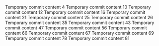 Temporary commit content 4
Temporary commit content 10
Temporary commit content 12
Temporary commit content 16
Temporary commit content 21
Temporary commit content 25
Temporary commit content 26
Temporary commit content 35
Temporary commit content 43
Temporary commit content 47
Temporary commit content 56
Temporary commit content 66
Temporary commit content 67
Temporary commit content 69
Temporary commit content 78
Temporary commit content 81
